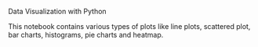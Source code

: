 Data Visualization with Python

This notebook contains various types of plots like line plots, scattered plot, bar charts, histograms, pie charts and heatmap.

